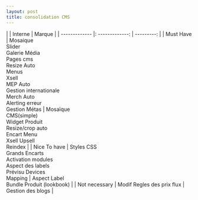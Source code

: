 ```yaml
---
layout: post
title: consolidation CMS
---
```


|               |     Interne    |   Marque |
| ------------- |: -------------: | ---------: |
| Must Have      |        Mosaique<br/>Slider<br />Galerie Média<br />Pages cms<br />Resize Auto<br />Menus<br />Xsell<br />MEP Auto<br />Gestion internationale<br /> Merch Auto<br />Alerting erreur<br />Gestion Métas        |      Mosaïque<br />CMS(simple)<br />Widget Produit<br />Resize/crop auto<br /> Encart Menu<br />Xsell Upsell<br/>Reindex |
| Nice To have        |        Styles CSS<br/>Grands Encarts<br />Activation modules<br />Aspect des labels<br />Prévisu Devices<br />Mapping        |      Aspect Label<br /> Bundle Produit (lookbook) |
| Not necessary      |        Modif Regles des prix flux        |      Gestion des blogs |
